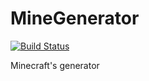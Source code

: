 # MineGenerator
[![Build Status][travis-image]][travis-url]

Minecraft's generator

[travis-url]: https://travis-ci.com/experdot/MineGenerator
[travis-image]: https://travis-ci.com/experdot/MineGenerator.svg?branch=master